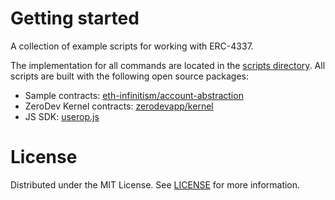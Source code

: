 # Getting started

A collection of example scripts for working with ERC-4337. 

The implementation for all commands are located in the [scripts directory](./scripts/). All scripts are built with the following open source packages:

- Sample contracts: [eth-infinitism/account-abstraction](https://github.com/eth-infinitism/account-abstraction)
- ZeroDev Kernel contracts: [zerodevapp/kernel](https://github.com/zerodevapp/kernel)
- JS SDK: [userop.js](https://github.com/MyPallet-org/userop.js)


# License

Distributed under the MIT License. See [LICENSE](./LICENSE) for more information.

